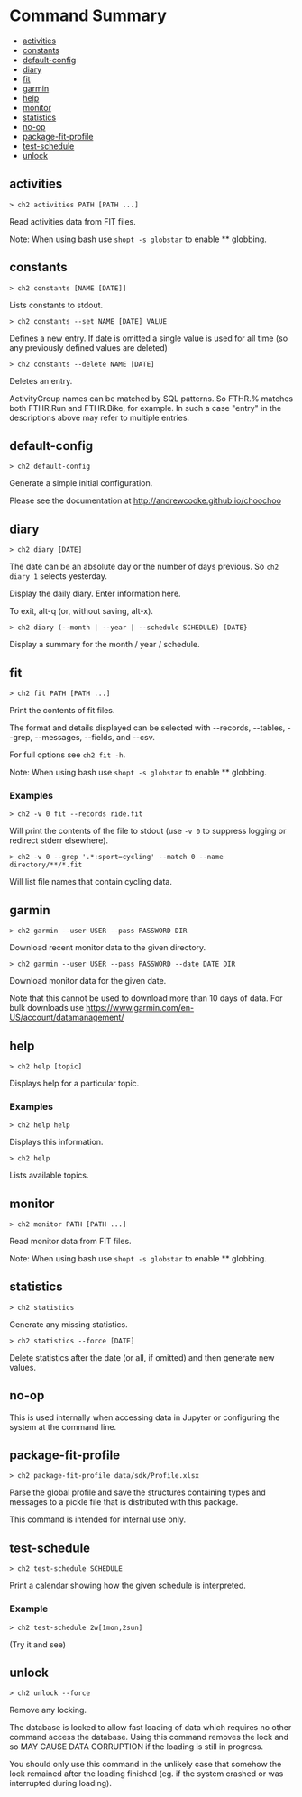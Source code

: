 
# Command Summary

* [activities](#activities)
* [constants](#constants)
* [default-config](#default-config)
* [diary](#diary)
* [fit](#fit)
* [garmin](#garmin)
* [help](#help)
* [monitor](#monitor)
* [statistics](#statistics)
* [no-op](#no-op)
* [package-fit-profile](#package-fit-profile)
* [test-schedule](#test-schedule)
* [unlock](#unlock)


## activities

    > ch2 activities PATH [PATH ...]

Read activities data from FIT files.

Note: When using bash use `shopt -s globstar` to enable ** globbing.    



## constants

    > ch2 constants [NAME [DATE]]

Lists constants to stdout.

    > ch2 constants --set NAME [DATE] VALUE

Defines a new entry.  If date is omitted a single value is used for all time
(so any previously defined values are deleted)

    > ch2 constants --delete NAME [DATE]

Deletes an entry.

ActivityGroup names can be matched by SQL patterns.  So FTHR.% matches both
FTHR.Run and FTHR.Bike, for example. In such a case "entry" in the
descriptions above may refer to multiple entries.    



## default-config

    > ch2 default-config

Generate a simple initial configuration.

Please see the documentation at http://andrewcooke.github.io/choochoo    



## diary

    > ch2 diary [DATE]

The date can be an absolute day or the number of days previous.  So `ch2 diary
1` selects yesterday.

Display the daily diary.  Enter information here.

To exit, alt-q (or, without saving, alt-x).

    > ch2 diary (--month | --year | --schedule SCHEDULE) [DATE}

Display a summary for the month / year / schedule.    



## fit

    > ch2 fit PATH [PATH ...]

Print the contents of fit files.

The format and details displayed can be selected with --records, --tables,
--grep, --messages, --fields, and --csv.

For full options see `ch2 fit -h`.

Note: When using bash use `shopt -s globstar` to enable ** globbing.

### Examples

    > ch2 -v 0 fit --records ride.fit

Will print the contents of the file to stdout (use `-v 0` to suppress logging
or redirect stderr elsewhere).

    > ch2 -v 0 --grep '.*:sport=cycling' --match 0 --name directory/**/*.fit

Will list file names that contain cycling data.    



## garmin

    > ch2 garmin --user USER --pass PASSWORD DIR

Download recent monitor data to the given directory.

    > ch2 garmin --user USER --pass PASSWORD --date DATE DIR

Download monitor data for the given date.

Note that this cannot be used to download more than 10 days of data. For bulk
downloads use https://www.garmin.com/en-US/account/datamanagement/    



## help

    > ch2 help [topic]

Displays help for a particular topic.

### Examples

    > ch2 help help

Displays this information.

    > ch2 help

Lists available topics.    



## monitor

    > ch2 monitor PATH [PATH ...]

Read monitor data from FIT files.

Note: When using bash use `shopt -s globstar` to enable ** globbing.    



## statistics

    > ch2 statistics

Generate any missing statistics.

    > ch2 statistics --force [DATE]

Delete statistics after the date (or all, if omitted) and then generate new
values.    



## no-op

This is used internally when accessing data in Jupyter or configuring the
system at the command line.    



## package-fit-profile

    > ch2 package-fit-profile data/sdk/Profile.xlsx

Parse the global profile and save the structures containing types and messages
to a pickle file that is distributed with this package.

This command is intended for internal use only.    



## test-schedule

    > ch2 test-schedule SCHEDULE

Print a calendar showing how the given schedule is interpreted.

### Example

    > ch2 test-schedule 2w[1mon,2sun]

(Try it and see)    



## unlock

    > ch2 unlock --force

Remove any locking.

The database is locked to allow fast loading of data which requires no other
command access the database. Using this command removes the lock and so MAY
CAUSE DATA CORRUPTION if the loading is still in progress.

You should only use this command in the unlikely case that somehow the lock
remained after the loading finished (eg. if the system crashed or was
interrupted during loading).    

